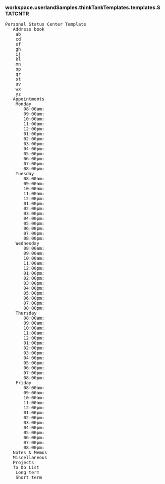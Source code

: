 ### workspace.userlandSamples.thinkTankTemplates.templates.STATCNTR
<pre>
Personal Status Center Template
   Address book
    ab
    cd
    ef
    gh
    ij
    kl
    mn
    op
    qr
    st
    uv
    wx
    yz
   Appointments
    Monday
       08:00am: 
       09:00am: 
       10:00am: 
       11:00am: 
       12:00pm: 
       01:00pm: 
       02:00pm: 
       03:00pm: 
       04:00pm: 
       05:00pm: 
       06:00pm: 
       07:00pm: 
       08:00pm: 
    Tuesday
       08:00am: 
       09:00am: 
       10:00am: 
       11:00am: 
       12:00pm: 
       01:00pm: 
       02:00pm: 
       03:00pm: 
       04:00pm: 
       05:00pm: 
       06:00pm: 
       07:00pm: 
       08:00pm: 
    Wednesday
       08:00am: 
       09:00am: 
       10:00am: 
       11:00am: 
       12:00pm: 
       01:00pm: 
       02:00pm: 
       03:00pm: 
       04:00pm: 
       05:00pm: 
       06:00pm: 
       07:00pm: 
       08:00pm: 
    Thursday
       08:00am: 
       09:00am: 
       10:00am: 
       11:00am: 
       12:00pm: 
       01:00pm: 
       02:00pm: 
       03:00pm: 
       04:00pm: 
       05:00pm: 
       06:00pm: 
       07:00pm: 
       08:00pm: 
    Friday
       08:00am: 
       09:00am: 
       10:00am: 
       11:00am: 
       12:00pm: 
       01:00pm: 
       02:00pm: 
       03:00pm: 
       04:00pm: 
       05:00pm: 
       06:00pm: 
       07:00pm: 
       08:00pm: 
   Notes & Memos
   Miscellaneous
   Projects
   To Do List
    Long term
    Short term 

</pre>